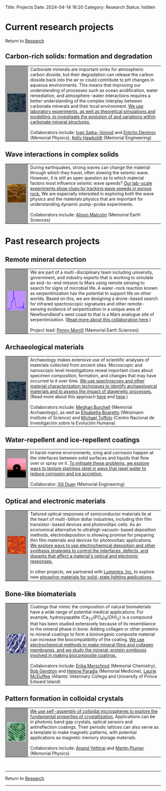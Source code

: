 Title: Projects
Date: 2024-04-14 16:20
Category: Research
Status: hidden

<h1>Current research projects</h1>
<div class = "small italics">
Return to <a href="research.html">Research</a>
</div>


<a name = "Environment"></a>  <h2>Carbon-rich solids: formation and degradation</h2>

<TABLE border="0" cellpadding="4" cellspacing="10" >
<TR align="left" > 

<TD width="60" height="60"  bgcolor="#999999" align="left" valign="center"  > <img src="../images/calcite.jpg" title="birefringent calcite"width="60">  </TD>

<TD width="*"  align="left" valign="center" >  Carbonate minerals are important sinks for atmospheric carbon dioxide, but their degradation can release the carbon dioxide back into the air or could contribute to pH changes in aqueous environments. This means that improving our understanding of processes such as ocean acidification, water remediation, and atmosphere-water interactions requires a better understanding of the complex interplay between carbonate minerals and their local environment.  <a href="research.html">We use laboratory experiments, as well as theoretical simulations and modelling, to investigate the evolution of and variations within carbonate mineral structures.</a>  <br><br> Collaborators include: <a href="https://www.physics.mun.ca/~saika/">Ivan Saika-Voivod</a> and <a href="https://www.physics.mun.ca/~entcho/">Entcho Demirov</a> (Memorial Physics), <a href="https://www.mun.ca/engineering/about/our-people/kelly-hawboldt/">Kelly Hawboldt</a> (Memorial Engineering)
</TD>
</tr>
</TABLE>

<!--How do different kinds of imperfections affect the way that vibrations propagate in a solid? <a href="?content=pubs&topic=research">We use different material characterization techniques on the same material to study it at different length scales.</a>  Imperfections in solids can take many forms, ranging from Angstrom-scale differences in atomic arrangements, to nm-scale variations in a solid's periodicity, to microscopic pores and cracks.  These results help us to identify specific disorder signatures in a material that can tell us how it formed or evolved over time.  -->

<a name = "Geology"></a>  <h2>Wave interactions in complex solids</h2>

<TABLE border="0" cellpadding="4" cellspacing="10" >
<TR align="left" > 

<TD width="60" height="60"  bgcolor="#999999" align="left" valign="center"  > <img src="../images/cracks.jpg" title="cracks in ice"width="60">  </TD>
<TD width="*"  align="left" valign="center" > During earthquakes, strong waves can change the material through which they travel, often slowing the seismic wave. However, it is still an open question as to which material factors most influence seismic wave speeds? <a href="research.html">Our lab-scale experiments show clues by tracking wave speeds in porous rock.</a>  We are especially interested in exploring both the wave physics and the materials physics that are important for understanding dynamic pump-probe experiments.<br><br> Collaborators include: <a href="http://www.esd.mun.ca/~amalcolm/">Alison Malcolm</a> (Memorial Earth Sciences)
</TD>
</tr>
</TABLE>
</p>
</p>

<h1>Past research projects</h1>

<a name = "Geology"> </a> <h2>Remote mineral detection</h2>

<TABLE border="0" cellpadding="4" cellspacing="10" >
<TR align="left" > 

<TD width="60" height="60"  bgcolor="#999999" align="left" valign="center"  > <img src="../images/spectrum.jpg" title="infrared spectrum"width="60">  </TD>

<TD width="*"  align="left" valign="center" >  We are part of a multi-disciplinary team including university, government, and industry experts that is working to simulate an end-to-end mission to Mars using remote sensing to search for signs of microbial life. A water-rock reaction known as serpentinization has the potential to support life on other worlds. Based on this, we are designing a drone-based search for infrared spectroscopic signatures and other remote-sensing evidence of serpentization in a unique area of Newfoundland's west coast to that is a Mars analogue site of serpentinization. (<a href="http://gazette.mun.ca/research/extreme-environment/">Read more about this collaboration here</a>.)<br><br> Project lead: <a href="https://www.esd.mun.ca/wordpress/deltasresearch/">Penny Morrill</a> (Memorial Earth Sciences)
</TD>
</tr>
</TABLE>

 <a name = "Archaeology"> </a> <h2>Archaeological materials</h2>

<TABLE border="0" cellpadding="4" cellspacing="10" >
<TR align="left" > 

<TD width="60" height="60"  bgcolor="#999999" align="left" valign="center"  > <img src="../images/calcite.jpg" title="birefringent calcite"width="60">  </TD>

<TD width="*"  align="left" valign="center" >  Archaeology makes extensive use of scientific analyses of materials collected from ancient sites. Microscopic and nanoscopic level investigations reveal important clues about specimen composition, formation, and changes that may have occurred to it over time. <a href="research.html">We use spectroscopy and other material characterization techniques to identify archaeological materials and to assess the impact of diagenetic processes.</a> (Read more about this approach <a href="http://dx.doi.org/10.1038/468614a">here</a> and <a href="http://dx.doi.org/10.1126/science.330.6010.1472-a">here</a>.)<br><br> Collaborators include: <a href="https://www.mun.ca/archaeology/people/faculty/mburchell.php">Meghan Burchell</a> (Memorial Archaeology), as well as <a href="http://www.weizmann.ac.il/Sci-Arch/Boaretto/">Elisabetta Boaretto</a> (Weizmann Institute of Science) and <a href="https://orcid.org/0000-0001-5894-4301">Michael Toffolo</a> (Centro Nacional de Investigación sobre la Evolución Humana)<br> 
</TD>
</tr>
</TABLE>

<a name = "Wettability"> </a> <h2>Water-repellent and ice-repellent coatings</h2>

<TABLE border="0" cellpadding="4" cellspacing="10" >
<TR align="left" > 

<TD width="60" height="60"  bgcolor="#999999" align="left" valign="center"  > <img src="../images/contactangle.jpg" title="hydrophobic surface"width="60">  </TD>

<TD width="*"  align="left" valign="center" >  In harsh marine environments, icing and corrosion happen at the interfaces between solid surfaces and liquids that flow over or spray on it. <a href="research.html">To mitigate these problems, we explore ways to texture stainless steel in ways that repel water to reduce corrosion and ice accretion.</a> <br><br> Collaborator: <a href="https://www.mun.ca/engineering/about/people/xiliduan.php">Xili Duan</a> (Memorial Engineering)</a>
 </TD>
</tr>
</TABLE>

<a name = "Optical"> </a> <h2>Optical and electronic materials</h2>

<TABLE border="0" cellpadding="4" cellspacing="10" >
<TR align="left" > 

<TD width="60" height="60"  bgcolor="#999999" align="left" valign="center"  > <img src="../images/zno.jpg" title="zinc oxide"width="60">  </TD>

<TD width="*"  align="left" valign="center" >  Tailored optical responses of semiconductor materials lie at the heart of multi-billion dollar industries, including thin film transistor-based devices and photovoltaic cells. As an economical alternative to ultrahigh vacuum-based deposition methods, electrodeposition is showing promise for preparing thin film materials and devices for photovoltaic applications. <a href="research.html"> We explore ways to use electrochemical deposition and other synthesis strategies to control the interfaces, defects, and dopants that affect a material's optical and electronic responses.</a> <br><br>In other projects, we partnered with  <a href="https://lumentra.com/">Lumentra, Inc.</a> to explore new <a href="research.html">phosphor materials for solid-state lighting applications</a>. 
 </TD>
</tr>
</TABLE>


<a name = "Biomaterials"></a> <h2>Bone-like biomaterials</h2>

<TABLE border="0" cellpadding="4" cellspacing="10" >
<TR align="left" > 

<TD width="60" height="60"  bgcolor="#999999" align="left" valign="center"  > <img src="../images/collagen.jpg" title="collagen fibrils"width="60">  </TD>

<TD width="*"  align="left" valign="center" >  Coatings that mimic the composition of natural biomaterials
have a wide range of potential medical applications. For example, hydroxyapatite (Ca<sub>10</sub>(PO<sub>4</sub>)<sub>6</sub>(OH)<sub>2</sub>) is a compound that has been studied extensively because of its resemblance to the mineral phase in bone. Adding collagen or other proteins to mineral coatings to form a bioinorganic composite material can increase the biocompatibility of the coating. <a href="research.html">We use electrochemical methods to make mineral films and collagen membranes, and we study the mineral-protein symbiosis involved in making biocomposite coatings.</a> <br><br> Collaborators include: <a href="https://www.mun.ca/faculty/emerschrod/">Erika Merschrod</a> (Memorial Chemistry), <a href="http://www.med.mun.ca/Medicine/Faculty/Gendron,-Robert.aspx">Bob Gendron</a> and  <a href="http://www.med.mun.ca/Medicine/Faculty/Paradis,-Helene.aspx">Helene Paradis</a> (Memorial Medicine), <a href="https://islandscholar.ca/people/lmcduffee">Laurie McDuffee</a> (Atlantic Veterinary College and University of Prince Edward Island)</TD>
</tr>
</TABLE>

<a name = "Patterns"></a>  <h2>Pattern formation in colloidal crystals</h2>

<TABLE border="0" cellpadding="4" cellspacing="10" >
<TR align="left" > 

<TD width="60" height="60"  bgcolor="#999999" align="left" valign="center"  > <img src="../images/colloids.jpg" title="colloidal crystal template"width="60">  </TD>

<TD width="*"  align="left" valign="center" >  <a href="research.html">We use self-assembly of colloidal microspheres to explore the fundamental properties of crystallization.</a> Applications can be in photonic band gap crystals, optical sensors and antireflection coatings. Their periodic lattices can also serve as a template to make magnetic patterns, with potential applications as magnetic memory storage materials.  <br><br> Collaborators include: <a href="https://softmaterials.ca/">Anand Yethiraj</a> and <a href="http://www.physics.mun.ca/~plumer">Martin Plumer</a> (Memorial Physics)
</TD>
</tr>
</TABLE>

<br>
<hr>
<div class = "small italics">
Return to <a href="research.html">Research</a>
</div>
<hr>














